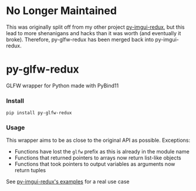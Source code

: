 # No Longer Maintained
This was originally split off from my other project [py-imgui-redux](https://github.com/alagyn/py-imgui-redux), but this lead to more shenanigans and hacks than it was worth (and eventually it broke). Therefore, py-glfw-redux has been merged back into py-imgui-redux.


# py-glfw-redux
GLFW wrapper for Python made with PyBind11

### Install
`pip install py-glfw-redux`

### Usage
This wrapper aims to be as close to the original API as possible.
Exceptions:
- Functions have lost the `glfw` prefix as this is already in the module name
- Functions that returned pointers to arrays now return list-like objects
- Functions that took pointers to output variables as arguments now return tuples


See [py-imgui-redux's examples](https://github.com/alagyn/py-imgui-redux/blob/main/examples/window_boilerplate.py)
for a real use case

